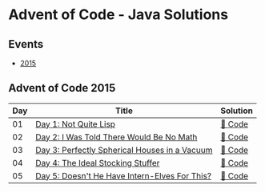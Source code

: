# Advent of Code - Java Solutions

## Events

- [2015](#advent-of-code-2015)

## Advent of Code 2015

| Day | Title                                                                                | Solution                                                     |
|-----|--------------------------------------------------------------------------------------|--------------------------------------------------------------|
| 01  | [Day 1: Not Quite Lisp](https://adventofcode.com/2015/day/1)                         | [🔗 Code](./src/main/java/com/arshshaikh/aoc/y2015/D01.java) |
| 02  | [Day 2: I Was Told There Would Be No Math](https://adventofcode.com/2015/day/2)      | [🔗 Code](./src/main/java/com/arshshaikh/aoc/y2015/D02.java) |
| 03  | [Day 3: Perfectly Spherical Houses in a Vacuum](https://adventofcode.com/2015/day/3) | [🔗 Code](./src/main/java/com/arshshaikh/aoc/y2015/D03.java) |
| 04  | [Day 4: The Ideal Stocking Stuffer](https://adventofcode.com/2015/day/4)             | [🔗 Code](./src/main/java/com/arshshaikh/aoc/y2015/D04.java) |
| 05  | [Day 5: Doesn't He Have Intern-Elves For This?](https://adventofcode.com/2015/day/5) | [🔗 Code](./src/main/java/com/arshshaikh/aoc/y2015/D05.java) |
